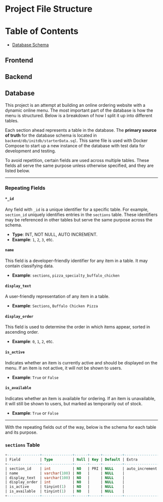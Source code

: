 # Project File Structure
# Table of Contents
- [Database Schema](#database)

## Frontend

## Backend

## Database

This project is an attempt at building an online ordering website with a dynamic online menu. The most important part of the database is how the menu is structured. Below is a breakdown of how I split it up into different tables.

Each section ahead represents a table in the database. The **primary source of truth** for the database schema is located in `backend/db/initdb/starterData.sql`. This same file is used with Docker Compose to start up a new instance of the database with test data for development and testing.

To avoid repetition, certain fields are used across multiple tables. These fields all serve the same purpose unless otherwise specified, and they are listed below.

---

### Repeating Fields

#### **`*_id`**
Any field with `_id` is a unique identifier for a specific table. For example, `section_id` uniquely identifies entries in the `sections` table. These identifiers may be referenced in other tables but serve the same purpose across the schema.

- **Type**: INT, NOT NULL, AUTO INCREMENT.
- **Example**: `1`, `2`, `3`, etc.

#### **`name`**
This field is a developer-friendly identifier for any item in a table. It may contain classifying data.

- **Example**: `sections`, `pizza_specialty_buffalo_chicken`

#### **`display_text`**
A user-friendly representation of any item in a table.

- **Example**: `Sections`, `Buffalo Chicken Pizza`

#### **`display_order`**
This field is used to determine the order in which items appear, sorted in ascending order.

- **Example**: `0`, `1`, `2`, etc.

#### **`is_active`**
Indicates whether an item is currently active and should be displayed on the menu. If an item is not active, it will not be shown to users.

- **Example**: `True` or `False`

#### **`is_available`**
Indicates whether an item is available for ordering. If an item is unavailable, it will still be shown to users, but marked as temporarily out of stock.

- **Example**: `True` or `False`

---

With the repeating fields out of the way, below is the schema for each table and its purpose.

### **`sections` Table**

```sql
+---------------+--------------+------+-----+---------+----------------+
| Field         | Type         | Null | Key | Default | Extra          |
+---------------+--------------+------+-----+---------+----------------+
| section_id    | int          | NO   | PRI | NULL    | auto_increment |
| name          | varchar(100) | NO   |     | NULL    |                |
| display_text  | varchar(100) | NO   |     | NULL    |                |
| display_order | int          | NO   |     | NULL    |                |
| is_active     | tinyint(1)   | NO   |     | NULL    |                |
| is_available  | tinyint(1)   | NO   |     | NULL    |                |
+---------------+--------------+------+-----+---------+----------------+
